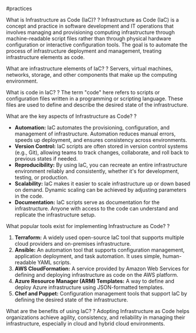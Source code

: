  #practices

What is Infrastructure as Code (IaC)?
?
Infrastructure as Code (IaC) is a concept and practice in software development and IT operations that involves managing and provisioning computing infrastructure through machine-readable script files rather than through physical hardware configuration or interactive configuration tools. The goal is to automate the process of infrastructure deployment and management, treating infrastructure elements as code.

What are infrastructure elements of IaC?
?
Servers, virtual machines, networks, storage, and other components that make up the computing environment.

What is code in IaC?
?
The term "code" here refers to scripts or configuration files written in a programming or scripting language. These files are used to define and describe the desired state of the infrastructure.

What are the key aspects of Infrastructure as Code?
?
- **Automation:** IaC automates the provisioning, configuration, and management of infrastructure. Automation reduces manual errors, speeds up deployment, and ensures consistency across environments.
- **Version Control:** IaC scripts are often stored in version control systems (e.g., Git), allowing teams to track changes, collaborate, and roll back to previous states if needed.
- **Reproducibility:** By using IaC, you can recreate an entire infrastructure environment reliably and consistently, whether it's for development, testing, or production.
- **Scalability:** IaC makes it easier to scale infrastructure up or down based on demand. Dynamic scaling can be achieved by adjusting parameters in the code.
- **Documentation:** IaC scripts serve as documentation for the infrastructure. Anyone with access to the code can understand and replicate the infrastructure setup.

What popular tools exist for implementing Infrastructure as Code?
?
1. **Terraform:** A widely used open-source IaC tool that supports multiple cloud providers and on-premises infrastructure.
2. **Ansible:** An automation tool that supports configuration management, application deployment, and task automation. It uses simple, human-readable YAML scripts.
3. **AWS CloudFormation:** A service provided by Amazon Web Services for defining and deploying infrastructure as code on the AWS platform.
4. **Azure Resource Manager (ARM) Templates:** A way to define and deploy Azure infrastructure using JSON-formatted templates.
5. **Chef and Puppet:** Configuration management tools that support IaC by defining the desired state of the infrastructure.

What are the benefits of using IaC?
?
Adopting Infrastructure as Code helps organizations achieve agility, consistency, and reliability in managing their infrastructure, especially in cloud and hybrid cloud environments.